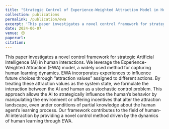 ```yaml
---
title: "Strategic Control of Experience-Weighted Attraction Model in Human-AI Interactions"
collection: publications
permalink: /publication/ewa
excerpt: 'This paper investigates a novel control framework for strategic Artificial Intelligence (AI) in human interactions. We leverage the Experience-Weighted Attraction (EWA) model, a widely used method for capturing human learning dynamics.'
date: 2024-06-07
venue: 😊
paperurl: 
citation: 
---
```

This paper investigates a novel control framework for strategic Artificial Intelligence (AI) in human interactions. We leverage the Experience-Weighted Attraction (EWA) model, a widely used method for capturing human learning dynamics. EWA incorporates experiences to influence future choices through “attraction values” assigned to different actions. By treating these attraction values as the system state, we formulate the interaction between the AI and human as a stochastic control problem. This approach allows the AI to strategically influence the human’s behavior by manipulating the environment or offering incentives that alter the attraction landscape, even under conditions of partial knowledge about the human agent’s learning process. Our framework contributes to the field of human-AI interaction by providing a novel control method driven by the dynamics of human learning through EWA.
